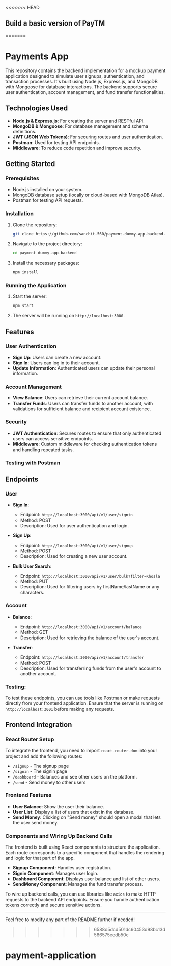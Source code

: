 
<<<<<<< HEAD
## Build a basic version of PayTM
=======
# Payments App

This repository contains the backend implementation for a mockup payment application designed to simulate user signups, authentication, and transaction processes. It's built using Node.js, Express.js, and MongoDB with Mongoose for database interactions. The backend supports secure user authentication, account management, and fund transfer functionalities.

## Technologies Used

- **Node.js & Express.js**: For creating the server and RESTful API.
- **MongoDB & Mongoose**: For database management and schema definitions.
- **JWT (JSON Web Tokens)**: For securing routes and user authentication.
- **Postman**: Used for testing API endpoints.
- **Middleware**: To reduce code repetition and improve security.

## Getting Started

### Prerequisites

- Node.js installed on your system.
- MongoDB database setup (locally or cloud-based with MongoDB Atlas).
- Postman for testing API requests.

### Installation

1. Clone the repository:
   ```bash
   git clone https://github.com/sanchit-560/payment-dummy-app-backend.git
   ```
2. Navigate to the project directory:
   ```bash
   cd payment-dummy-app-backend
   ```
3. Install the necessary packages:
   ```bash
   npm install
   ```

### Running the Application

1. Start the server:
   ```bash
   npm start
   ```
2. The server will be running on `http://localhost:3000`.

## Features

### User Authentication

- **Sign Up**: Users can create a new account.
- **Sign In**: Users can log in to their account.
- **Update Information**: Authenticated users can update their personal information.

### Account Management

- **View Balance**: Users can retrieve their current account balance.
- **Transfer Funds**: Users can transfer funds to another account, with validations for sufficient balance and recipient account existence.

### Security

- **JWT Authentication**: Secures routes to ensure that only authenticated users can access sensitive endpoints.
- **Middleware**: Custom middleware for checking authentication tokens and handling repeated tasks.

### Testing with Postman

## Endpoints

### User

- **Sign In**:
  - Endpoint: `http://localhost:3000/api/v1/user/signin`
  - Method: POST
  - Description: Used for user authentication and login.
  
- **Sign Up**:
  - Endpoint: `http://localhost:3000/api/v1/user/signup`
  - Method: POST
  - Description: Used for creating a new user account.

- **Bulk User Search**:
  - Endpoint: `http://localhost:3000/api/v1/user/bulk?filter=Khosla`
  - Method: PUT
  - Description: Used for filtering users by firstName/lastName or any characters.

### Account

- **Balance**:
  - Endpoint: `http://localhost:3000/api/v1/account/balance`
  - Method: GET
  - Description: Used for retrieving the balance of the user's account.

- **Transfer**:
  - Endpoint: `http://localhost:3000/api/v1/account/transfer`
  - Method: POST
  - Description: Used for transferring funds from the user's account to another account.

### Testing:
To test these endpoints, you can use tools like Postman or make requests directly from your frontend application. Ensure that the server is running on `http://localhost:3001` before making any requests.

## Frontend Integration

### React Router Setup

To integrate the frontend, you need to import `react-router-dom` into your project and add the following routes:

- `/signup` - The signup page
- `/signin` - The signin page
- `/dashboard` - Balances and see other users on the platform.
- `/send` - Send money to other users

### Frontend Features

- **User Balance**: Show the user their balance.
- **User List**: Display a list of users that exist in the database.
- **Send Money**: Clicking on "Send money" should open a modal that lets the user send money.

### Components and Wiring Up Backend Calls

The frontend is built using React components to structure the application. Each route corresponds to a specific component that handles the rendering and logic for that part of the app.

- **Signup Component**: Handles user registration.
- **Signin Component**: Manages user login.
- **Dashboard Component**: Displays user balance and list of other users.
- **SendMoney Component**: Manages the fund transfer process.

To wire up backend calls, you can use libraries like `axios` to make HTTP requests to the backend API endpoints. Ensure you handle authentication tokens correctly and secure sensitive actions.

---

Feel free to modify any part of the README further if needed!
>>>>>>> 6588d5dcd501dc60453d98bc13d586575eedb50c
# payment-application

